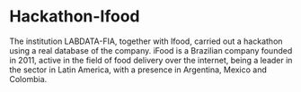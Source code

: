 # Hackathon-Ifood
 The institution LABDATA-FIA, together with Ifood, carried out a hackathon using a real database of the company.  iFood is a Brazilian company founded in 2011, active in the field of food delivery over the internet, being a leader in the sector in Latin America, with a presence in Argentina, Mexico and Colombia.
